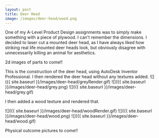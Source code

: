 ```yaml
---
layout: post
title: Deer Head
image: /images/deer-head/wood.png
---
```



One of my A-Level Product Design assignments was to simply make something with a piece of plywood. I can't remember the dimensions. I decided to laser cut a mounted deer head, as I have always liked how striking real life mounted deer heads look, but obviously disagree with unnecessarily killing an animal for aesthetics. 


2d images of parts to come!!

This is the construction of the deer head, using AutoDesk Inventor Professional. I then rendered the deer head without any textures added.
![]({{ site.baseurl }}/images/deer-head/greyRender.gif)
![]({{ site.baseurl }}/images/deer-head/grey.png)
![]({{ site.baseurl }}/images/deer-head/grey.gif)

I then added a wood texture and rendered that.

![]({{ site.baseurl }}/images/deer-head/woodRender.gif)
![]({{ site.baseurl }}/images/deer-head/wood.png)
![]({{ site.baseurl }}/images/deer-head/wood.gif)


Physical outcome pictures to come!!
